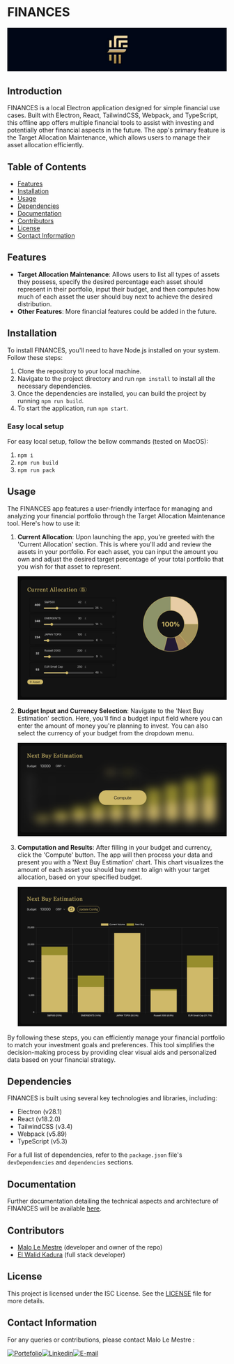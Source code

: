 # FINANCES

![banner](documentation/images/banner.png)

## Introduction

FINANCES is a local Electron application designed for simple financial use cases. Built with Electron, React, TailwindCSS, Webpack, and TypeScript, this offline app offers multiple financial tools to assist with investing and potentially other financial aspects in the future. The app's primary feature is the Target Allocation Maintenance, which allows users to manage their asset allocation efficiently.

## Table of Contents

-   [Features](#features)
-   [Installation](#installation)
-   [Usage](#usage)
-   [Dependencies](#dependencies)
-   [Documentation](#documentation)
-   [Contributors](#contributors)
-   [License](#license)
-   [Contact Information](#contact-information)

## Features

-   **Target Allocation Maintenance**: Allows users to list all types of assets they possess, specify the desired percentage each asset should represent in their portfolio, input their budget, and then computes how much of each asset the user should buy next to achieve the desired distribution.
-   **Other Features**: More financial features could be added in the future.

## Installation

To install FINANCES, you'll need to have Node.js installed on your system. Follow these steps:

1. Clone the repository to your local machine.
2. Navigate to the project directory and run `npm install` to install all the necessary dependencies.
3. Once the dependencies are installed, you can build the project by running `npm run build`.
4. To start the application, run `npm start`.

### Easy local setup

For easy local setup, follow the bellow commands (tested on MacOS):
1. `npm i`
2. `npm run build`
3. `npm run pack`

## Usage

The FINANCES app features a user-friendly interface for managing and analyzing your financial portfolio through the Target Allocation Maintenance tool. Here's how to use it:

1. **Current Allocation**: Upon launching the app, you're greeted with the 'Current Allocation' section. This is where you'll add and review the assets in your portfolio. For each asset, you can input the amount you own and adjust the desired target percentage of your total portfolio that you wish for that asset to represent.

    ![Current Allocation](documentation/images/current_allocation.png)

2. **Budget Input and Currency Selection**: Navigate to the 'Next Buy Estimation' section. Here, you'll find a budget input field where you can enter the amount of money you're planning to invest. You can also select the currency of your budget from the dropdown menu.

    ![Budget Input](documentation/images/next_buy_estimation.png)

3. **Computation and Results**: After filling in your budget and currency, click the 'Compute' button. The app will then process your data and present you with a 'Next Buy Estimation' chart. This chart visualizes the amount of each asset you should buy next to align with your target allocation, based on your specified budget.

    ![Next Buy Estimation](documentation/images/compute_result.png)

By following these steps, you can efficiently manage your financial portfolio to match your investment goals and preferences. This tool simplifies the decision-making process by providing clear visual aids and personalized data based on your financial strategy.

## Dependencies

FINANCES is built using several key technologies and libraries, including:

-   Electron (v28.1)
-   React (v18.2.0)
-   TailwindCSS (v3.4)
-   Webpack (v5.89)
-   TypeScript (v5.3)

For a full list of dependencies, refer to the `package.json` file's `devDependencies` and `dependencies` sections.

## Documentation

Further documentation detailing the technical aspects and architecture of FINANCES will be available [here](documentation/TECHNICAL-README.md).

## Contributors

-   [Malo Le Mestre](https://github.com/MaloLM) (developer and owner of the repo)
-   [El Walid Kadura](https://github.com/wawkadura) (full stack developer)

## License

This project is licensed under the ISC License. See the [LICENSE](LICENSE) file for more details.

## Contact Information

For any queries or contributions, please contact Malo Le Mestre :

<div style="display:flex;"> 
   <a href="https://portfolio.dopee.io" target="_blank">
      <img src="https://img.shields.io/badge/Portefolio-green?style=for-the-badge&logo=vuedotjs&logoColor=white" alt="Portefolio" height=40>
   </a>
   <a href="https://www.linkedin.com/in/malo-le-mestre/" target="_blank">
      <img src="https://img.shields.io/badge/LinkedIn-0077B5?style=for-the-badge&logo=linkedin&logoColor=white" alt="Linkedin" height=40>
   </a>
   <a href="mailto:malo.lm@icloud.com" target="_blank">
      <img src="https://img.shields.io/badge/Email-D14836?style=for-the-badge&logo=maildotru&logoColor=white" alt="E-mail" height=40>
   </a>
</div>
